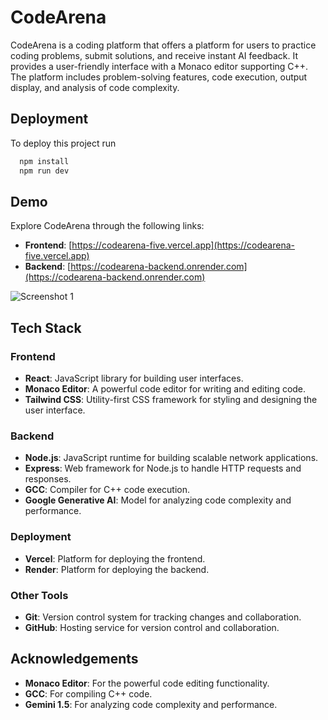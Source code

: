 
# CodeArena

CodeArena is a coding platform that offers a platform for users to practice coding problems, submit solutions, and receive instant AI feedback. It provides a user-friendly interface with a Monaco editor supporting C++. The platform includes problem-solving features, code execution, output display, and analysis of code complexity.





## Deployment

To deploy this project run

```bash
  npm install
  npm run dev
```


## Demo

Explore CodeArena through the following links:

- **Frontend**: [https://codearena-five.vercel.app](https://codearena-five.vercel.app)
- **Backend**: [https://codearena-backend.onrender.com](https://codearena-backend.onrender.com)


![Screenshot 1]([https://freeimage.host/i/d02sOZb])

## Tech Stack

### Frontend
- **React**: JavaScript library for building user interfaces.
- **Monaco Editor**: A powerful code editor for writing and editing code.
- **Tailwind CSS**: Utility-first CSS framework for styling and designing the user interface.

### Backend
- **Node.js**: JavaScript runtime for building scalable network applications.
- **Express**: Web framework for Node.js to handle HTTP requests and responses.
- **GCC**: Compiler for C++ code execution.
- **Google Generative AI**: Model for analyzing code complexity and performance.

### Deployment
- **Vercel**: Platform for deploying the frontend.
- **Render**: Platform for deploying the backend.

### Other Tools
- **Git**: Version control system for tracking changes and collaboration.
- **GitHub**: Hosting service for version control and collaboration.
## Acknowledgements

- **Monaco Editor**: For the powerful code editing functionality.
- **GCC**: For compiling C++ code.
- **Gemini 1.5**: For analyzing code complexity and performance.

